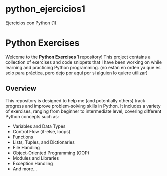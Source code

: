 # python_ejercicios1
Ejercicios con Python (1)
# Python Exercises

Welcome to the **Python Exercises 1** repository! This project contains a collection of exercises and code snippets that I have been working on while learning and practicing Python programming. (no están en orden ya que es solo para práctica, pero dejo por aquí por si alguien lo quiere utilizar) 

## Overview

This repository is designed to help me (and potentially others) track progress and improve problem-solving skills in Python. It includes a variety of exercises, ranging from beginner to intermediate level, covering different Python concepts such as:

- Variables and Data Types
- Control Flow (if-else, loops)
- Functions
- Lists, Tuples, and Dictionaries
- File Handling
- Object-Oriented Programming (OOP)
- Modules and Libraries
- Exception Handling
- And more...
